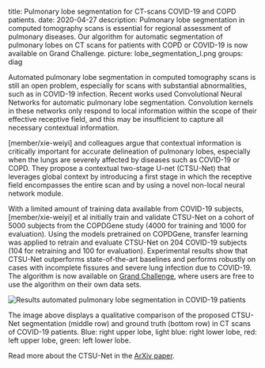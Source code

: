 title: Pulmonary lobe segmentation for CT-scans COVID-19 and COPD patients.
date: 2020-04-27
description: Pulmonary lobe segmentation in computed tomography scans is essential for regional assessment of pulmonary diseases. Our algorithm for automatic segmentation of pulmonary lobes on CT scans for patients with COPD or COVID-19 is now available on Grand Challenge.
picture: lobe_segmentation_I.png
groups: diag

Automated pulmonary lobe segmentation in computed tomography scans is still an open problem, especially for scans with substantial abnormalities, such as in COVID-19 infection. Recent works used Convolutional Neural Networks for automatic pulmonary lobe segmentation. Convolution kernels in these networks only respond to local information within the scope of their effective receptive field, and this may be insufficient to capture all necessary contextual information. 

[member/xie-weiyi] and colleagues argue that contextual information is critically important for accurate delineation of pulmonary lobes, especially when the lungs are severely affected by diseases such as COVID-19 or COPD. They propose a contextual two-stage U-net (CTSU-Net) that leverages global context by introducing a first stage in which the receptive field encompasses the entire scan and by using a novel non-local neural network module. 

With a limited amount of training data available from COVID-19 subjects, [member/xie-weiyi] et al initially train and validate CTSU-Net on a cohort of 5000 subjects from the COPDGene study (4000 for training and 1000 for evaluation). Using the models pretrained on COPDGene,  transfer learning  was applied to retrain and evaluate CTSU-Net on 204 COVID-19 subjects (104 for retraining and 100 for evaluation). Experimental results show that CTSU-Net outperforms state-of-the-art baselines and performs robustly on cases with incomplete fissures and severe lung infection due to COVID-19. The algorithm is now available on <a href="https://grand-challenge.org/algorithms/">Grand Challenge</a>, where users are free to use the algorithm on their own data sets.

![Results automated pulmonary lobe segmentation in COVID-19 patients]({static}/images/news/lobe_segmentation_II.png)

The image above displays a qualitative comparison of the proposed CTSU-Net segmentation (middle row) and ground truth (bottom row) in CT scans of COVID-19 patients. Blue: right upper lobe, light blue: right lower lobe, red: left upper lobe, green: left lower lobe. 

Read more about the CTSU-Net in the <a href="https://arxiv.org/abs/2004.07443">ArXiv paper</a>.
